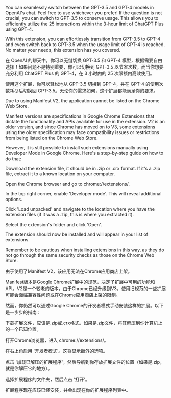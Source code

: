 You can seamlessly switch between the GPT-3.5 and GPT-4 models in OpenAI's chat. Feel free to use whichever you prefer! If the question is not crucial, you can switch to GPT-3.5 to conserve usage. This allows you to efficiently utilize the 25 interactions within the 3-hour limit of ChatGPT Plus using GPT-4.

With this extension, you can effortlessly transition from GPT-3.5 to GPT-4 and even switch back to GPT-3.5 when the usage limit of GPT-4 is reached. No matter your needs, this extension has you covered.

在 OpenAI 的聊天中，你可以无缝切换 GPT-3.5 和 GPT-4 模型，根据需要自由选择！如果问题不是特别重要，你可以切换到 GPT-3.5 以节省次数。而当你想要充分利用 ChatGPT Plus 的 GPT-4，在 3 小时内的 25 次限额内高效使用。

使用这个扩展，你可以轻松地从 GPT-3.5 切换到 GPT-4，并在 GPT-4 的使用次数耗尽后切换回 GPT-3.5。无论你的需求如何，这个扩展都能满足你的要求。


Due to using Manifest V2, the application cannot be listed on the Chrome Web Store.

Manifest versions are specifications in Google Chrome Extensions that dictate the functionality and APIs available for use in the extension. V2 is an older version, and since Chrome has moved on to V3, some extensions using the older specification may face compatibility issues or restrictions from being listed on the Chrome Web Store.

However, it is still possible to install such extensions manually using Developer Mode in Google Chrome. Here's a step-by-step guide on how to do that:

Download the extension file, it should be in .zip or .crx format. If it's a .zip file, extract it to a known location on your computer.

Open the Chrome browser and go to chrome://extensions/.

In the top right corner, enable 'Developer mode'. This will reveal additional options.

Click 'Load unpacked' and navigate to the location where you have the extension files (if it was a .zip, this is where you extracted it).

Select the extension's folder and click 'Open'.

The extension should now be installed and will appear in your list of extensions.

Remember to be cautious when installing extensions in this way, as they do not go through the same security checks as those on the Chrome Web Store.


由于使用了Manifest V2，该应用无法在Chrome应用商店上架。

Manifest版本是Google Chrome扩展中的规范，决定了扩展中可用的功能和API。V2是一个较老的版本，由于Chrome已经升级到V3，使用旧规范的一些扩展可能会面临兼容性问题或在Chrome应用商店上架的限制。

然而，你仍然可以通过Google Chrome的开发者模式手动安装这样的扩展。以下是一步步的指南：

下载扩展文件，应该是.zip或.crx格式。如果是.zip文件，将其解压到你计算机上的一个已知位置。

打开Chrome浏览器，进入 chrome://extensions/。

在右上角启用 '开发者模式'。这将显示额外的选项。

点击 '加载已解压的扩展程序'，然后导航到你存放扩展文件的位置（如果是.zip，就是你解压它的地方）。

选择扩展程序的文件夹，然后点击 '打开'。

扩展程序现在应该已经安装，并会出现在你的扩展程序列表中。



